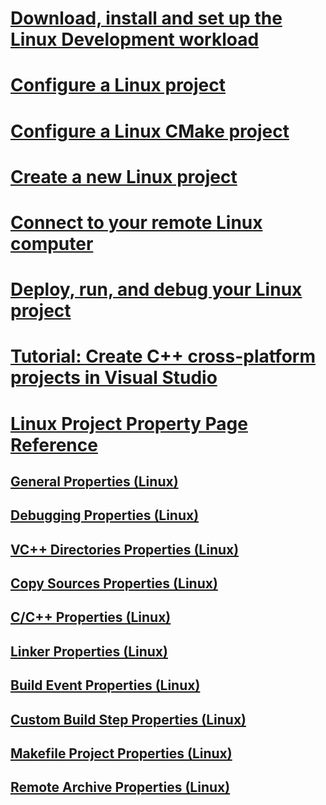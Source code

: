 # [Download, install and set up the Linux Development workload](download-install-and-setup-the-linux-development-workload.md)
# [Configure a Linux project](configure-a-linux-project.md)
# [Configure a Linux CMake project](cmake-linux-project.md)
# [Create a new Linux project](create-a-new-linux-project.md)
# [Connect to your remote Linux computer](connect-to-your-remote-linux-computer.md)
# [Deploy, run, and debug your Linux project](deploy-run-and-debug-your-linux-project.md)
# [Tutorial: Create C++ cross-platform projects in Visual Studio](../ide/get-started-linux-cmake.md)
# [Linux Project Property Page Reference](prop-pages-linux.md)
## [General Properties (Linux)](prop-pages/general-linux.md)
## [Debugging Properties (Linux)](prop-pages/debugging-linux.md)
## [VC++ Directories Properties (Linux)](prop-pages/directories-linux.md)
## [Copy Sources Properties (Linux)](prop-pages/copy-sources-project.md)
## [C/C++ Properties (Linux)](prop-pages/c-cpp-linux.md)
## [Linker Properties (Linux)](prop-pages/linker-linux.md)
## [Build Event Properties (Linux)](prop-pages/build-events-linux.md)
## [Custom Build Step Properties (Linux)](prop-pages/custom-build-step-linux.md)
## [Makefile Project Properties (Linux)](prop-pages/makefile-linux.md)
## [Remote Archive Properties (Linux)](prop-pages/remote-ar-linux.md)